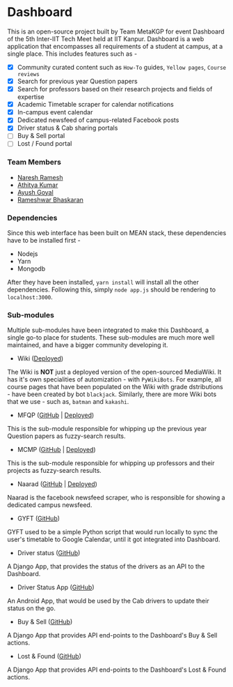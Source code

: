 # Dashboard

This is an open-source project built by Team MetaKGP for event Dashboard of the 5th Inter-IIT Tech Meet held at IIT Kanpur. Dashboard is a web application that encompasses all requirements of a student at campus, at a single place. This includes features such as -

- [x] Community curated content such as `How-To` guides, `Yellow pages`, `Course reviews`
- [x] Search for previous year Question papers
- [x] Search for professors based on their research projects and fields of expertise
- [x] Academic Timetable scraper for calendar notifications
- [x] In-campus event calendar
- [x] Dedicated newsfeed of campus-related Facebook posts
- [x] Driver status & Cab sharing portals
- [ ] Buy & Sell portal
- [ ] Lost / Found portal

### Team Members

- [Naresh Ramesh](https://github.com/ghostwriternr)
- [Athitya Kumar](https://github.com/athityakumar)
- [Ayush Goyal](https://github.com/DefCon-007)
- [Rameshwar Bhaskaran](https://github.com/zorroblue)

### Dependencies

Since this web interface has been built on MEAN stack, these dependencies have to be installed first - 

- Nodejs
- Yarn
- Mongodb

After they have been installed, `yarn install` will install all the other dependencies. Following this, simply `node app.js` should be rendering to `localhost:3000`.

### Sub-modules

Multiple sub-modules have been integrated to make this Dashboard, a single go-to place for students. These sub-modules are much more well maintained, and have a bigger community developing it.

- Wiki ([Deployed](http://wiki.metakgp.org/))

The Wiki is **NOT** just a deployed version of the open-sourced MediaWiki. It has it's own specialities of automization - with `PyWikiBots`. For example, all course pages that have been populated on the Wiki with grade dstributions - have been created by bot `blackjack`. Similarly, there are more Wiki bots that we use - such as, `batman` and `kakashi`.

- MFQP ([GitHub](https://github.com/metakgp/mfqp) | [Deployed](https://qp.metakgp.org/))

This is the sub-module responsible for whipping up the previous year Question papers as fuzzy-search results. 

- MCMP ([GitHub](https://github.com/metakgp/mcmp) | [Deployed](http://metakgp.github.io/mcmp/))

This is the sub-module responsible for whipping up professors and their projects as fuzzy-search results. 

- Naarad ([GitHub](https://github.com/metakgp/naarad-source) | [Deployed](https://athityakumar.github.io/naarad-source/))

Naarad is the facebook newsfeed scraper, who is responsible for showing a dedicated campus newsfeed.

- GYFT ([GitHub](https://github.com/metakgp/gyft))

GYFT used to be a simple Python script that would run locally to sync the user's timetable to Google Calendar, until it got integrated into Dashboard.

- Driver status ([GitHub](https://github.com/zorroblue/driver_status))

A Django App, that provides the status of the drivers as an API to the Dashboard.

- Driver Status App ([GitHub](https://github.com/zorroblue/DriverStatusApp))

An Android App, that would be used by the Cab drivers to update their status on the go.

- Buy & Sell ([GitHub](https://github.com/zorroblue/buyandsell))

A Django App that provides API end-points to the Dashboard's Buy & Sell actions.

- Lost & Found ([GitHub](https://github.com/zorroblue/lostandfound))

A Django App that provides API end-points to the Dashboard's Lost & Found actions.